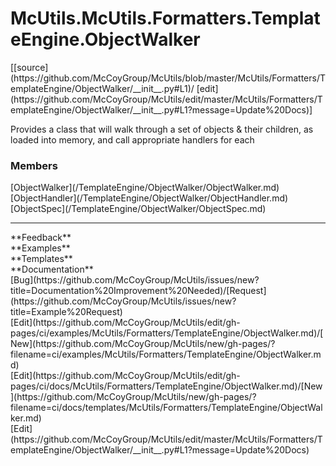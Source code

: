 # <a id="McUtils.Formatters.TemplateEngine.ObjectWalker">McUtils.McUtils.Formatters.TemplateEngine.ObjectWalker</a> 
<div class="docs-source-link" markdown="1">
[[source](https://github.com/McCoyGroup/McUtils/blob/master/McUtils/Formatters/TemplateEngine/ObjectWalker/__init__.py#L1)/
[edit](https://github.com/McCoyGroup/McUtils/edit/master/McUtils/Formatters/TemplateEngine/ObjectWalker/__init__.py#L1?message=Update%20Docs)]
</div>
    
Provides a class that will walk through a set of objects & their children, as loaded into memory,
and call appropriate handlers for each

### Members
<div class="container alert alert-secondary bg-light">
  <div class="row">
   <div class="col" markdown="1">
[ObjectWalker](/TemplateEngine/ObjectWalker/ObjectWalker.md)   
</div>
   <div class="col" markdown="1">
[ObjectHandler](/TemplateEngine/ObjectWalker/ObjectHandler.md)   
</div>
   <div class="col" markdown="1">
[ObjectSpec](/TemplateEngine/ObjectWalker/ObjectSpec.md)   
</div>
</div>
  <div class="row">
   <div class="col" markdown="1">
   
</div>
   <div class="col" markdown="1">
   
</div>
   <div class="col" markdown="1">
   
</div>
</div>
</div>













---


<div markdown="1" class="text-secondary">
<div class="container">
  <div class="row">
   <div class="col" markdown="1">
**Feedback**   
</div>
   <div class="col" markdown="1">
**Examples**   
</div>
   <div class="col" markdown="1">
**Templates**   
</div>
   <div class="col" markdown="1">
**Documentation**   
</div>
   <div class="col" markdown="1">
   
</div>
   <div class="col" markdown="1">
   
</div>
   <div class="col" markdown="1">
   
</div>
</div>
  <div class="row">
   <div class="col" markdown="1">
[Bug](https://github.com/McCoyGroup/McUtils/issues/new?title=Documentation%20Improvement%20Needed)/[Request](https://github.com/McCoyGroup/McUtils/issues/new?title=Example%20Request)   
</div>
   <div class="col" markdown="1">
[Edit](https://github.com/McCoyGroup/McUtils/edit/gh-pages/ci/examples/McUtils/Formatters/TemplateEngine/ObjectWalker.md)/[New](https://github.com/McCoyGroup/McUtils/new/gh-pages/?filename=ci/examples/McUtils/Formatters/TemplateEngine/ObjectWalker.md)   
</div>
   <div class="col" markdown="1">
[Edit](https://github.com/McCoyGroup/McUtils/edit/gh-pages/ci/docs/McUtils/Formatters/TemplateEngine/ObjectWalker.md)/[New](https://github.com/McCoyGroup/McUtils/new/gh-pages/?filename=ci/docs/templates/McUtils/Formatters/TemplateEngine/ObjectWalker.md)   
</div>
   <div class="col" markdown="1">
[Edit](https://github.com/McCoyGroup/McUtils/edit/master/McUtils/Formatters/TemplateEngine/ObjectWalker/__init__.py#L1?message=Update%20Docs)   
</div>
   <div class="col" markdown="1">
   
</div>
   <div class="col" markdown="1">
   
</div>
   <div class="col" markdown="1">
   
</div>
</div>
</div>
</div>